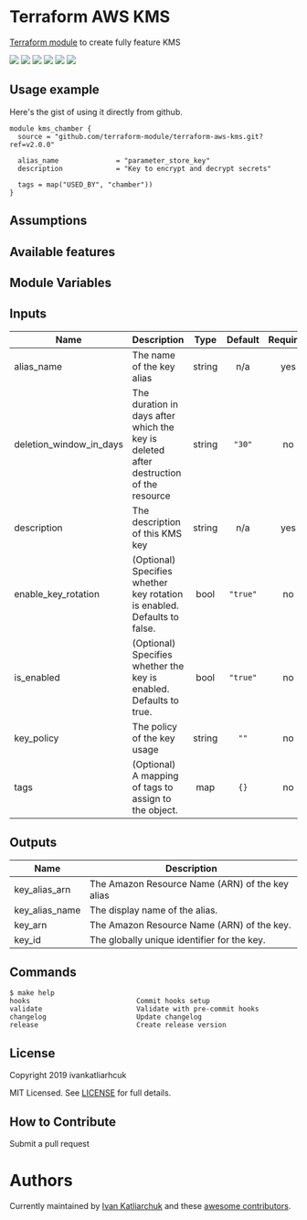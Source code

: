 # Terraform AWS KMS

[Terraform module](https://www.terraform.io/docs/providers/aws/r/kms_key.html) to create fully feature KMS

[![](https://img.shields.io/github/license/terraform-module/terraform-aws-kms)](https://github.com/terraform-module/terraform-aws-kms)
![](https://github.com/terraform-module/terraform-aws-kms/workflows/Labeler/badge.svg)
[![](https://img.shields.io/issues/github/terraform-module/terraform-aws-kms)](https://github.com/terraform-module/terraform-aws-kms)
[![](https://img.shields.io/github/release/terraform-module/terraform-aws-kms.svg)](https://github.com/terraform-module/terraform-aws-kms)
[![](https://img.shields.io/github/languages/code-size/terraform-module/terraform-aws-kms)](https://github.com/terraform-module/terraform-aws-kms)
[![](https://img.shields.io/github/repo-size/terraform-module/terraform-aws-kms)](https://github.com/terraform-module/terraform-aws-kms)

## Usage example

Here's the gist of using it directly from github.

```hcl
module kms_chamber {
  source = "github.com/terraform-module/terraform-aws-kms.git?ref=v2.0.0"

  alias_name              = "parameter_store_key"
  description             = "Key to encrypt and decrypt secrets"

  tags = map("USED_BY", "chamber"))
}
```

## Assumptions

## Available features

## Module Variables

<!-- BEGINNING OF PRE-COMMIT-TERRAFORM DOCS HOOK -->
## Inputs

| Name | Description | Type | Default | Required |
|------|-------------|:----:|:-----:|:-----:|
| alias\_name | The name of the key alias | string | n/a | yes |
| deletion\_window\_in\_days | The duration in days after which the key is deleted after destruction of the resource | string | `"30"` | no |
| description | The description of this KMS key | string | n/a | yes |
| enable\_key\_rotation | \(Optional\) Specifies whether key rotation is enabled. Defaults to false. | bool | `"true"` | no |
| is\_enabled | \(Optional\) Specifies whether the key is enabled. Defaults to true. | bool | `"true"` | no |
| key\_policy | The policy of the key usage | string | `""` | no |
| tags | \(Optional\) A mapping of tags to assign to the object. | map | `{}` | no |

## Outputs

| Name | Description |
|------|-------------|
| key\_alias\_arn | The Amazon Resource Name \(ARN\) of the key alias |
| key\_alias\_name | The display name of the alias. |
| key\_arn | The Amazon Resource Name \(ARN\) of the key. |
| key\_id | The globally unique identifier for the key. |

<!-- END OF PRE-COMMIT-TERRAFORM DOCS HOOK -->

## Commands

<!-- START makefile-doc -->
```
$ make help
hooks                          Commit hooks setup
validate                       Validate with pre-commit hooks
changelog                      Update changelog
release                        Create release version
```
<!-- END makefile-doc -->


## License

Copyright 2019 ivankatliarhcuk

MIT Licensed. See [LICENSE](./LICENSE) for full details.

## How to Contribute

Submit a pull request

# Authors

Currently maintained by [Ivan Katliarchuk](https://github.com/ivankatliarchuk) and these [awesome contributors](https://github.com/terraform-module/terraform-aws-kms/graphs/contributors).